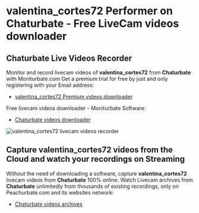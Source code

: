 # valentina_cortes72 Performer on Chaturbate - Free LiveCam videos downloader

## Chaturbate Live Videos Recorder

Monitor and record livecam videos of **valentina_cortes72** from **Chaturbate** with Moniturbate.com
Get a premium trial for free by just and only registering with your Email address:
* [valentina_cortes72 Premium videos downloader](https://moniturbate.com/request-demo-licence-key.html)

Free livecam videos downloader - Moniturbate Software:
* [Chaturbate videos downloader](https://moniturbate.com/moniturbate-download-software.html)

![valentina_cortes72 livecam videos recorder](https://peachurnet.com/templates/moniturbate-software.png)


## Capture valentina_cortes72 videos from the Cloud and watch your recordings on Streaming

Without the need of downloading a software, capture **valentina_cortes72** livecam videos from **Chaturbate** 100% online.
Watch Livecam archives from **Chaturbate** unlimitedly from thousands of existing recordings, only on Peachurbate.com and its websites network:
* [Chaturbate videos archives](https://peachurnet.com/)